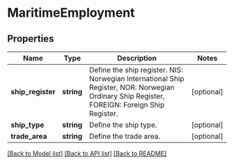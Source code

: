 # MaritimeEmployment

## Properties
Name | Type | Description | Notes
------------ | ------------- | ------------- | -------------
**ship_register** | **string** | Define the ship register. NIS: Norwegian International Ship Register, NOR: Norwegian Ordinary Ship Register, FOREIGN: Foreign Ship Register. | [optional] 
**ship_type** | **string** | Define the ship type. | [optional] 
**trade_area** | **string** | Define the trade area. | [optional] 

[[Back to Model list]](../../README.md#documentation-for-models) [[Back to API list]](../../README.md#documentation-for-api-endpoints) [[Back to README]](../../README.md)

